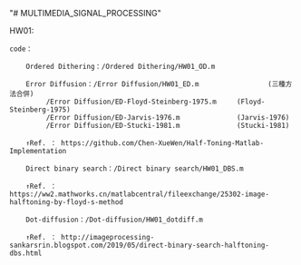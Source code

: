 "# MULTIMEDIA_SIGNAL_PROCESSING" 

HW01:

	code：

        Ordered Dithering：/Ordered Dithering/HW01_OD.m

        Error Diffusion：/Error Diffusion/HW01_ED.m                 (三種方法合併)
			 /Error Diffusion/ED-Floyd-Steinberg-1975.m     (Floyd-Steinberg-1975)
			 /Error Diffusion/ED-Jarvis-1976.m              (Jarvis-1976)
			 /Error Diffusion/ED-Stucki-1981.m              (Stucki-1981)
	
	    ↑Ref. ： https://github.com/Chen-XueWen/Half-Toning-Matlab-Implementation

        Direct binary search：/Direct binary search/HW01_DBS.m

	    ↑Ref. ： https://ww2.mathworks.cn/matlabcentral/fileexchange/25302-image-halftoning-by-floyd-s-method

        Dot-diffusion：/Dot-diffusion/HW01_dotdiff.m

	    ↑Ref. ： http://imageprocessing-sankarsrin.blogspot.com/2019/05/direct-binary-search-halftoning-dbs.html